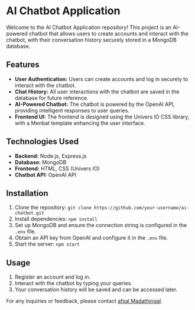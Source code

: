 # AI Chatbot Application

Welcome to the AI Chatbot Application repository! This project is an AI-powered chatbot that allows users to create accounts and interact with the chatbot, with their conversation history securely stored in a MongoDB database.

## Features

- **User Authentication:** Users can create accounts and log in securely to interact with the chatbot.
- **Chat History:** All user interactions with the chatbot are saved in the database for future reference.
- **AI-Powered Chatbot:** The chatbot is powered by the OpenAI API, providing intelligent responses to user queries.
- **Frontend UI:** The frontend is designed using the Univers IO CSS library, with a Menbat template enhancing the user interface.

## Technologies Used

- **Backend:** Node.js, Express.js
- **Database:** MongoDB
- **Frontend:** HTML, CSS (Univers IO)
- **Chatbot API:** OpenAI API

## Installation

1. Clone the repository: `git clone https://github.com/your-username/ai-chatbot.git`
2. Install dependencies: `npm install`
3. Set up MongoDB and ensure the connection string is configured in the `.env` file.
4. Obtain an API key from OpenAI and configure it in the `.env` file.
5. Start the server: `npm start`

## Usage

1. Register an account and log in.
2. Interact with the chatbot by typing your queries.
3. Your conversation history will be saved and can be accessed later.

For any inquiries or feedback, please contact [afsal Madathingal](https://www.linkedin.com/in/afsalmadathingal/).



